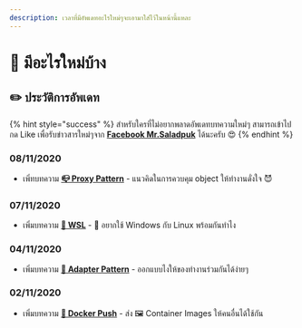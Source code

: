 ```yaml
---
description: เวลาที่มีอัพเดทอะไรใหม่ๆจะเอามาใส่ไว้ในหน้านี้แหละ
---
```


# 📰 มีอะไรใหม่บ้าง

## ✏️ ประวัติการอัพเดท

{% hint style="success" %}
สำหรับใครที่ไม่อยากพลาดอัพเดทบทความใหม่ๆ สามารถเข้าไปกด Like เพื่อรับข่าวสารใหม่ๆจาก [**Facebook Mr.Saladpuk**](https://www.facebook.com/mr.saladpuk) ได้นะครับ 😍
{% endhint %}

### 08/11/2020

* เพิ่ทบทความ [**📪 Proxy Pattern**](https://www.saladpuk.com/beginner-1/design-patterns/structural/proxy-pattern) - แนวคิดในการควบคุม object ให้ทำงานดั่งใจ 😈

### 07/11/2020

* เพิ่มบทความ [**🔄 WSL**](https://www.saladpuk.com/basic/docker-1/wsl) - 🤔 อยากใช้ Windows กับ Linux พร้อมกันทำไง

### 04/11/2020

* เพิ่มบทความ [**🔌 Adapter Pattern**](https://www.saladpuk.com/beginner-1/design-patterns/structural/adapter-pattern) - ออกแบบไงให้ของทำงานร่วมกันได้ง่ายๆ

### 02/11/2020

* เพิ่มบทความ [**📢 Docker Push**](https://www.saladpuk.com/basic/docker-1/push) - ส่ง 🖼️ Container Images ให้คนอื่นได้ใช้กัน

